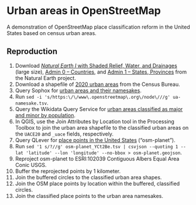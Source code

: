 # Urban areas in OpenStreetMap

A demonstration of OpenStreetMap place classification reform in the United States based on census urban areas.

## Reproduction

1. Download [_Natural Earth I_ with Shaded Relief, Water, and Drainages](https://www.naturalearthdata.com/downloads/10m-raster-data/10m-natural-earth-1/) (large size), [Admin 0 – Countries](https://www.naturalearthdata.com/downloads/10m-cultural-vectors/10m-admin-0-countries/), and [Admin 1 – States, Provinces](https://www.naturalearthdata.com/downloads/10m-cultural-vectors/10m-admin-1-states-provinces/) from the Natural Earth project.
1. Download a shapefile of [2020 urban areas](https://www2.census.gov/geo/tiger/TIGER2025/UAC20/) from the Census Bureau.
1. Query Sophox for [urban areas and their namesakes](https://sophox.org/#SELECT%20DISTINCT%0A%20%20%28SAMPLE%28%3FurbanArea%29%20AS%20%3F_urbanArea%29%0A%20%20%28SAMPLE%28%3Fuace%29%20AS%20%3F_uace%29%0A%20%20%28SAMPLE%28%3Fname%29%20AS%20%3F_name%29%0A%20%20%28SAMPLE%28%3Fpopulation%29%20AS%20%3F_population%29%0A%20%20%28SAMPLE%28%3Fqid%29%20AS%20%3F_qid%29%0A%20%20%28SAMPLE%28%3FqidLabel%29%20AS%20%3F_qidLabel%29%0A%20%20%3Fnode%0A%20%20%28SAMPLE%28%3Fboundary%29%20AS%20%3F_boundary%29%0A%20%20%28SAMPLE%28%3Fcoordinates%29%20AS%20%3F_coordinates%29%0AWHERE%20%7B%0A%20%20hint%3AQuery%20hint%3Aoptimizer%20%22None%22%20.%0A%20%20%0A%20%20SERVICE%20%3Chttps%3A%2F%2Fquery.wikidata.org%2Fsparql%3E%20%7B%0A%20%20%20%20SELECT%20DISTINCT%0A%20%20%20%20%20%20%3FurbanArea%20%3Fuace%20%3Fname%20%3Fpopulation%0A%20%20%20%20%20%20%3Fqid%20%3FqidLabel%0A%20%20%20%20WHERE%20%7B%0A%20%20%20%20%20%20%23%20Median%20population%20of%20an%20urban%20area%20as%20of%202020%0A%20%20%20%20%20%20BIND%28101536%20AS%20%3FminMajorPop%29%0A%0A%20%20%20%20%20%20%3FurbanArea%20wdt%3AP31%20wd%3AQ5951278%3B%0A%20%20%20%20%20%20%20%20%20%20%20%20%20%20%20%20%20wdt%3AP12704%20%3Fuace%3B%0A%20%20%20%20%20%20%20%20%20%20%20%20%20%20%20%20%20wdt%3AP1448%20%3Fname%3B%0A%20%20%20%20%20%20%20%20%20%20%20%20%20%20%20%20%20wdt%3AP1082%20%3Fpopulation.%0A%0A%20%20%20%20%20%20%3FurbanArea%20wdt%3AP7153%20%3Fqid.%0A%20%20%20%20%20%20FILTER%20NOT%20EXISTS%20%7B%0A%20%20%20%20%20%20%20%20%3Fqid%20wdt%3AP31%2Fwdt%3AP279%2a%20wd%3AQ1394476.%0A%20%20%20%20%20%20%7D%0A%0A%20%20%20%20%20%20SERVICE%20wikibase%3Alabel%20%7B%20bd%3AserviceParam%20wikibase%3Alanguage%20%22en%22.%20%7D%0A%20%20%20%20%7D%0A%20%20%20%20ORDER%20BY%20%3Fname%0A%20%20%7D%0A%20%20%0A%20%20%7B%0A%20%20%20%20%3Fnode%20osmt%3Awikidata%20%3Fqid.%0A%20%20%7D%20UNION%20%7B%0A%20%20%20%20%3Fboundary%20osmt%3Awikidata%20%3Fqid%3B%0A%20%20%20%20%20%20%20%20%20%20%20%20%20%20osmm%3Ahas%20%3Fnode%3B%0A%20%20%20%20%20%20%20%20%20%20%20%20%20%20%3Fnode%20%22label%22.%0A%20%20%7D%0A%20%20%3Fnode%20osmm%3Atype%20%22n%22%3B%0A%20%20%20%20%20%20%20%20osmm%3Aloc%20%3Fcoordinates.%0A%7D%0AGROUP%20BY%20%3Fnode%0A).
1. Run `sed -i 's/https:\/\/www\.openstreetmap\.org\/node\///g' ua-namesake.tsv`.
1. Query the Wikidata Query Service for [urban areas classified as major and minor by population](https://query.wikidata.org/#%23defaultView%3AMap%0ASELECT%20DISTINCT%0A%20%20%3FurbanArea%20%3Fuace%20%3Fpopulation%20%3Fname%0A%20%20%3Fplace1%20%3Fplace1Label%20%3Fplace1coords%0A%20%20%3Fplace2%20%3Fplace2Label%20%3Fplace2coords%0A%20%20%3Fplace3%20%3Fplace3Label%20%3Fplace3coords%0A%20%20%28IF%28BOUND%28%3Fplace3%29%2C%203%2C%20IF%28BOUND%28%3Fplace2%29%2C%202%2C%201%29%29%20AS%20%3Fplaces%29%0A%20%20%28%28%3Fpopulation%20%2F%20%3Fplaces%29%20AS%20%3FpopPerPlace%29%0A%20%20%28IF%28%3FpopPerPlace%20%3E%3D%20%3FminMajorPop%2C%20%22major%22%2C%20%22minor%22%29%20AS%20%3Frank%29%0AWHERE%20%7B%0A%20%20%23%20Median%20population%20of%20an%20urban%20area%20as%20of%202020%0A%20%20BIND%28101536%20AS%20%3FminMajorPop%29%0A%20%20%0A%20%20%3FurbanArea%20wdt%3AP31%20wd%3AQ5951278%3B%0A%20%20%20%20%20%20%20%20%20%20%20%20%20wdt%3AP1448%20%3Fname%3B%0A%20%20%20%20%20%20%20%20%20%20%20%20%20wdt%3AP1082%20%3Fpopulation%3B%0A%20%20%20%20%20%20%20%20%20%20%20%20%20wdt%3AP12704%20%3Fuace.%0A%20%20%0A%20%20OPTIONAL%20%7B%0A%20%20%20%20%3FurbanArea%20p%3AP7153%20%5Bps%3AP7153%20%3Fplace1%3B%20pq%3AP3831%20wd%3AQ125800169%5D.%0A%20%20%20%20%3Fplace1%20wdt%3AP625%20%3Fplace1coords.%0A%20%20%20%20FILTER%20NOT%20EXISTS%20%7B%0A%20%20%20%20%20%20%3Fplace1%20wdt%3AP31%2Fwdt%3AP279%2a%20wd%3AQ1394476.%0A%20%20%20%20%7D%0A%20%20%7D%0A%20%20OPTIONAL%20%7B%0A%20%20%20%20%3FurbanArea%20p%3AP7153%20%5Bps%3AP7153%20%3Fplace2%3B%20pq%3AP3831%20wd%3AQ125800193%5D%3B%0A%20%20%20%20%20%20%20%20%20%20%20%20%20%20%20p%3AP138%20%5Bps%3AP138%20%3Fplace2%3B%20pq%3AP1545%20%222%22%5D.%0A%20%20%20%20%3Fplace2%20wdt%3AP625%20%3Fplace2coords.%0A%20%20%20%20FILTER%20NOT%20EXISTS%20%7B%0A%20%20%20%20%20%20%3Fplace2%20wdt%3AP31%2Fwdt%3AP279%2a%20wd%3AQ1394476.%0A%20%20%20%20%7D%0A%20%20%7D%0A%20%20OPTIONAL%20%7B%0A%20%20%20%20%3FurbanArea%20p%3AP7153%20%5Bps%3AP7153%20%3Fplace3%3B%20pq%3AP3831%20wd%3AQ125800193%5D%3B%0A%20%20%20%20%20%20%20%20%20%20%20%20%20%20%20p%3AP138%20%5Bps%3AP138%20%3Fplace3%3B%20pq%3AP1545%20%223%22%5D.%0A%20%20%20%20%3Fplace3%20wdt%3AP625%20%3Fplace3coords.%0A%20%20%20%20FILTER%20NOT%20EXISTS%20%7B%0A%20%20%20%20%20%20%3Fplace3%20wdt%3AP31%2Fwdt%3AP279%2a%20wd%3AQ1394476.%0A%20%20%20%20%7D%0A%20%20%7D%0A%20%20%0A%20%20SERVICE%20wikibase%3Alabel%20%7B%20bd%3AserviceParam%20wikibase%3Alanguage%20%22en%22.%20%7D%0A%7D%0AORDER%20BY%20%3Fname).
1. In QGIS, use the Join Attributes by Location tool in the Processing Toolbox to join the urban area shapefile to the classified urban areas on the `UACE20` and `_uace` fields, respectively.
1. Query QLever for [place points in the United States](https://qlever.cs.uni-freiburg.de/osm-planet/0DMKQh) (“osm-planet”).
1. Run `sed '1 s/?//g' osm-planet_YCt2Be.tsv | csvjson --quoting 1 --lat 'latitude' --lon 'longitude' --no-bbox > osm-planet.geojson`.
1. Reproject osm-planet to ESRI:102039 Contiguous Albers Equal Area Conic USGS.
1. Buffer the reprojected points by 1&nbsp;kilometer.
1. Join the buffered circles to the classified urban area shapes.
1. Join the OSM place points by location within the buffered, classified circles.
1. Join the classified place points to the urban area namesakes.
